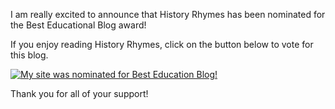 I am really excited to announce that History Rhymes has been nominated for the Best Educational Blog award!

If you enjoy reading History Rhymes, click on the button below to vote for this blog.

[![My site was nominated for Best Education Blog!](https://i0.wp.com/www.bloggerschoiceawards.com/images/bca_badges/bca_badge_besteducationalblog.gif)](http://www.bloggerschoiceawards.com/blogs/show/48291/?utm_source=bloggerschoiceawards&utm_medium=badge&utm_content=besteducationalblog)

Thank you for all of your support!